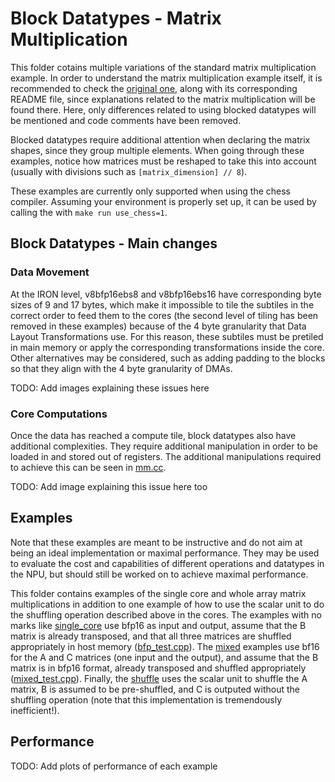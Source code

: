 <!---//===- README.md --------------------------------------*- Markdown -*-===//
//
// This file is licensed under the Apache License v2.0 with LLVM Exceptions.
// See https://llvm.org/LICENSE.txt for license information.
// SPDX-License-Identifier: Apache-2.0 WITH LLVM-exception
//
// Copyright (C) 2025, Advanced Micro Devices, Inc.
// 
//===----------------------------------------------------------------------===//-->

# Block Datatypes - Matrix Multiplication

This folder cotains multiple variations of the standard matrix multiplication example. In order to understand the matrix multiplication example itself, it is recommended to check the [original one](../../matrix_multiplication/whole_array/README.md), along with its corresponding README file, since explanations related to the matrix multiplication will be found there. Here, only differences related to using blocked datatypes will be mentioned and code comments have been removed.

Blocked datatypes require additional attention when declaring the matrix shapes, since they group multiple elements. When going through these examples, notice how matrices must be reshaped to take this into account (usually with divisions such as `[matrix_dimension] // 8`).

These examples are currently only supported when using the chess compiler. Assuming your environment is properly set up, it can be used by calling the with `make run use_chess=1`.

## Block Datatypes - Main changes

### Data Movement

At the IRON level, v8bfp16ebs8 and v8bfp16ebs16 have corresponding byte sizes of 9 and 17 bytes, which make it impossible to tile the subtiles in the correct order to feed them to the cores (the second level of tiling has been removed in these examples) because of the 4 byte granularity that Data Layout Transformations use. For this reason, these subtiles must be pretiled in main memory or apply the corresponding transformations inside the core. Other alternatives may be considered, such as adding padding to the blocks so that they align with the 4 byte granularity of DMAs.

TODO: Add images explaining these issues here

### Core Computations

Once the data has reached a compute tile, block datatypes also have additional complexities. They require additional manipulation in order to be loaded in and stored out of registers. The additional manipulations required to achieve this can be seen in [mm.cc](./mm.cc).

TODO: Add image explaining this issue here too

## Examples

Note that these examples are meant to be instructive and do not aim at being an ideal implementation or maximal performance. They may be used to evaluate the cost and capabilities of different operations and datatypes in the NPU, but should still be worked on to achieve maximal performance.

This folder contains examples of the single core and whole array matrix multiplications in addition to one example of how to use the scalar unit to do the shuffling operation described above in the cores. The examples with no marks like [single_core](./single_core/) use bfp16 as input and output, assume that the B matrix is already transposed, and that all three matrices are shuffled appropriately in host memory ([bfp_test.cpp](./bfp_test.cpp)). The [mixed](./single_core_mixed/) examples use bf16 for the A and C matrices (one input and the output), and assume that the B matrix is in bfp16 format, already transposed and shuffled appropriately ([mixed_test.cpp](./mixed_test.cpp)). Finally, the [shuffle](./whole_array_shuffle/) uses the scalar unit to shuffle the A matrix, B is assumed to be pre-shuffled, and C is outputed without the shuffling operation (note that this implementation is tremendously inefficient!).

## Performance

TODO: Add plots of performance of each example
